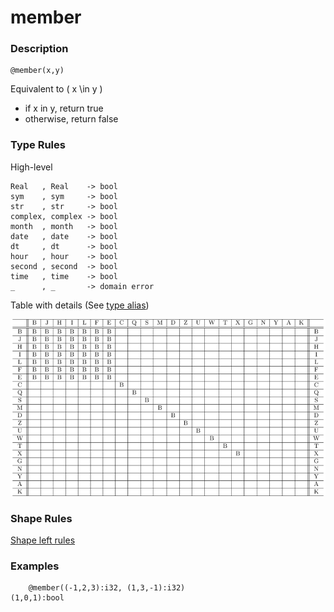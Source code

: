# member

### Description

```no-highlight
@member(x,y)
```

Equivalent to \( x \in y \)

- if x in y, return true
- otherwise, return false

### Type Rules

High-level

```no-highlight
Real   , Real    -> bool
sym    , sym     -> bool
str    , str     -> bool
complex, complex -> bool
month  , month   -> bool
date   , date    -> bool
dt     , dt      -> bool
hour   , hour    -> bool
second , second  -> bool
time   , time    -> bool
_      , _       -> domain error
```

Table with details (See [type alias](../../../horseir/#types))

![member](../types/member.png)

### Shape Rules

[Shape left rules](../../../horseir/#shape-left)

### Examples

```no-highlight
    @member((-1,2,3):i32, (1,3,-1):i32)
(1,0,1):bool
```
